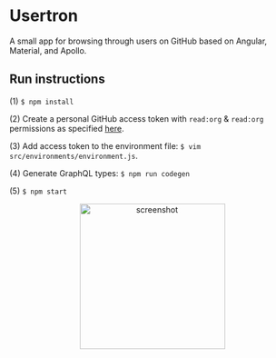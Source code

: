 # Usertron

A small app for browsing through users on GitHub based on Angular, Material, and Apollo.

## Run instructions

(1) `$ npm install`

(2) Create a personal GitHub access token with `read:org` & `read:org` permissions as specified [here](https://help.github.com/articles/creating-a-personal-access-token-for-the-command-line/).

(3) Add access token to the environment file: `$ vim src/environments/environment.js`.

(4) Generate GraphQL types: `$ npm run codegen`

(5) `$ npm start`

<p align="center"><img src="https://user-images.githubusercontent.com/7648874/50047350-38ff9080-00ee-11e9-853a-7efcd87bd150.png" alt="screenshot" width="256px"></p>
